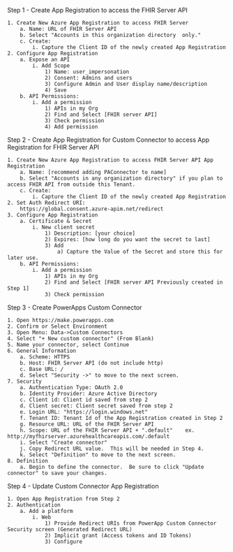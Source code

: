 Step 1 - Create App Registration to access the FHIR Server API

	1. Create New Azure App Registration to access FHIR Server
		a. Name: URL of FHIR Server API
		b. Select "Accounts in this organization directory  only."
		c. Create:
			i. Capture the Client ID of the newly created App Registration
	2. Configure App Registration
		a. Expose an API 
			i. Add Scope
				1) Name: user_impersonation
				2) Consent: Admins and users
				3) Configure Admin and User display name/description
				4) Save
		b. API Permissions: 
			i. Add a permission
				1) APIs in my Org 
				2) Find and Select [FHIR server API]
				3) Check permission
				4) Add permission
	
 	
Step 2 - Create App Registration for Custom Connector to access App Registration for FHIR Server API

	1. Create New Azure App Registration to access FHIR Server API App Registration
		a. Name: [recommend adding PAConnector to name]
		b. Select "Accounts in any organization directory" if you plan to access FHIR API from outside this Tenant.
		c. Create:
			i. Capture the Client ID of the newly created App Registration
	2. Set Auth Redirect URI: 
		https://global.consent.azure-apim.net/redirect
	3. Configure App Registration
		a. Certificate & Secret
			i. New client secret
				1) Description: [your choice]
				2) Expires: [how long do you want the secret to last]
				3) Add
					a) Capture the Value of the Secret and store this for later use.
		b. API Permissions: 
			i. Add a permission
				1) APIs in my Org 
				2) Find and Select [FHIR server API Previously created in Step 1]
				3) Check permission

  
Step 3 - Create PowerApps Custom Connector

	1. Open https://make.powerapps.com
	2. Confirm or Select Environment
	3. Open Menu: Data->Custom Connectors
	4. Select "+ New custom connector" (From Blank)
	5. Name your connector, select Continue
	6. General Information
		a. Scheme: HTTPS
		b. Host: FHIR Server API (do not include http)
		c. Base URL: /
		d. Select "Security ->" to move to the next screen.
	7. Security
		a. Authentication Type: OAuth 2.0
		b. Identity Provider: Azure Active Directory
		c. Client id: Client id saved from step 2
		d. Client secret: Client secret saved from step 2
		e. Login URL: "https://login.windows.net"
		f. Tenant ID: Tenant Id of the App Registration created in Step 2
		g. Resource URL: URL of the FHIR Server API
		h. Scope: URL of the FHIR Server API + ".default"    ex.  http://myfhirserver.azurehealthcareapis.com/.default 
		i. Select "Create connector"
		j. Copy Redirect URL value.  This will be needed in Step 4.
		k. Select "Definition" to move to the next screen.
	8. Definition
		a. Begin to define the connector.  Be sure to click "Update connector" to save your changes.


Step 4 - Update Custom Connector App Registration

	1. Open App Registration from Step 2
	2. Authentication
		a. Add a platform
			i. Web
				1) Provide Redirect URIs from PowerApp Custom Connector Security screen (Generated Redirect URL)
				2) Implicit grant (Access tokens and ID Tokens)
				3) Configure
	





